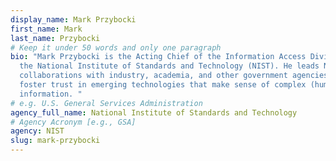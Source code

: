 ```yaml
---
display_name: Mark Przybocki
first_name: Mark
last_name: Przybocki
# Keep it under 50 words and only one paragraph
bio: "Mark Przybocki is the Acting Chief of the Information Access Division in
  the National Institute of Standards and Technology (NIST). He leads NIST
  collaborations with industry, academia, and other government agencies to
  foster trust in emerging technologies that make sense of complex (human)
  information. "
# e.g. U.S. General Services Administration
agency_full_name: National Institute of Standards and Technology
# Agency Acronym [e.g., GSA]
agency: NIST
slug: mark-przybocki
---
```

